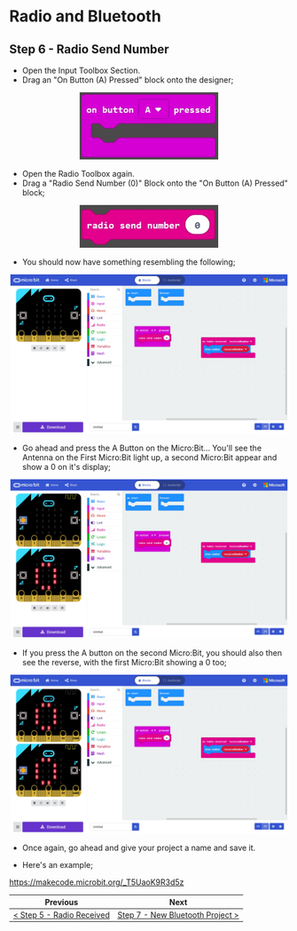 # Radio and Bluetooth #

## Step 6 - Radio Send Number ##

- Open the Input Toolbox Section.
- Drag an "On Button (A) Pressed" block onto the designer;

<p align="center">
    <img src="images/6-on-button-a-pressed-block.jpg" width="250px" >
</p>

- Open the Radio Toolbox again.
- Drag a "Radio Send Number (0)" Block onto the "On Button (A) Pressed" block;

<p align="center">
    <img src="images/6-radio-send-number-block.jpg" width="250px" >
</p>

- You should now have something resembling the following; 

<p align="center">
    <img src="images/6-radio-send-number-block-placed.jpg" width="500px" >
</p>

- Go ahead and press the A Button on the Micro:Bit... You'll see the Antenna on the First Micro:Bit light up, a second Micro:Bit appear and show a 0 on it's display;

<p align="center">
    <img src="images/6-button-a-pressed.jpg" width="500px" >
</p>

- If you press the A button on the second Micro:Bit, you should also then see the reverse, with the first Micro:Bit showing a 0 too;

<p align="center">
    <img src="images/6-button-a-pressed-2.jpg" width="500px" >
</p>

- Once again, go ahead and give your project a name and save it.

- Here's an example;

https://makecode.microbit.org/_T5UaoK9R3d5z

| Previous | Next |
| -------- | ---- |
| [< Step 5 - Radio Received](5-radio-received.md) | [Step 7 - New Bluetooth Project >](7-new-project-bluetooth.md) |